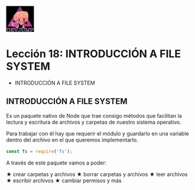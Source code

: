 <img  src='../logo.png' height='70px'>

# Lección 18: INTRODUCCIÓN A FILE SYSTEM

* INTRODUCCIÓN A FILE SYSTEM

## INTRODUCCIÓN A FILE SYSTEM

Es un paquete nativo de Node que trae consigo métodos que facilitan la lectura y escritura de archivos y carpetas de nuestro sistema operativo.

Para trabajar con él hay que requerir el módulo y guardarlo en una variable dentro del archivo en el que queremos implementarlo.

```javascript
const fs = require('fs');
```

A través de este paquete vamos a poder:

★ crear carpetas y archivos
★ borrar carpetas y archivos
★ leer archivos
★ escribir archivos
★ cambiar permisos y más
